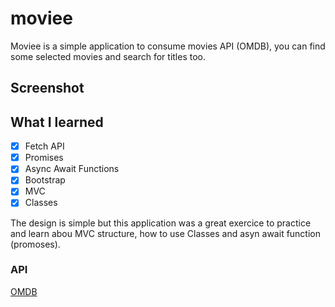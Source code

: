# moviee

Moviee is a simple application to consume movies API (OMDB), you can find some selected movies and search for titles too.

## Screenshot

## What I learned

- [x] Fetch API
- [x] Promises
- [x] Async Await Functions
- [x] Bootstrap
- [x] MVC
- [x] Classes

The design is simple but this application was a great exercice to practice and learn abou MVC structure, how to use Classes and asyn await function (promoses).

### API

[OMDB](http://www.omdbapi.com)
